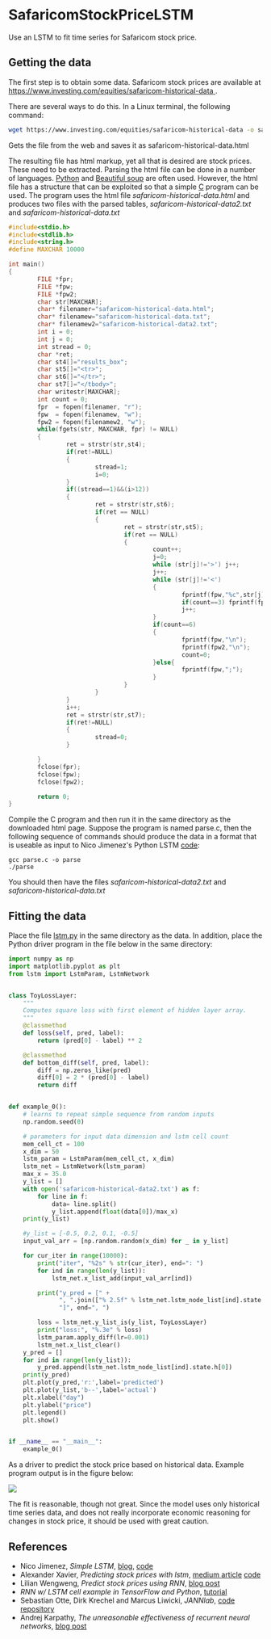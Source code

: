 # SafaricomStockPriceLSTM
Use an LSTM to fit time series for Safaricom stock price.

## Getting the data

The first step is to obtain some data. Safaricom stock prices are available at [https://www.investing.com/equities/safaricom-historical-data
](https://www.investing.com/equities/safaricom-historical-data
).

There are several ways to do this. In a Linux terminal, the following command:

```bash
wget https://www.investing.com/equities/safaricom-historical-data -o safaricom-historical-data.html
```

Gets the file from the web and saves it as safaricom-historical-data.html

The resulting file has html markup, yet all that is desired are stock prices. These need to be extracted. Parsing the
html file can be done in a number of languages. [Python](https://www.python.org/) and [Beautiful soup](https://www.crummy.com/software/BeautifulSoup/) are often used. However, the html file
has a structure that can be exploited so that a simple [C](http://www.open-std.org/jtc1/sc22/wg14/) program can be used. The program uses the html file _safaricom-historical-data.html_ and produces two files with the parsed tables,
_safaricom-historical-data2.txt_ and _safaricom-historical-data.txt_ 

```C
#include<stdio.h>
#include<stdlib.h>
#include<string.h>
#define MAXCHAR 10000

int main()
{
        FILE *fpr;
        FILE *fpw;
        FILE *fpw2;
        char str[MAXCHAR];
        char* filenamer="safaricom-historical-data.html";
        char* filenamew="safaricom-historical-data.txt";
        char* filenamew2="safaricom-historical-data2.txt";
        int i = 0;
        int j = 0;
        int stread = 0;
        char *ret;
        char st4[]="results_box";
        char st5[]="<tr>";
        char st6[]="</tr>";
        char st7[]="</tbody>";
        char writestr[MAXCHAR];
        int count = 0;
        fpr  = fopen(filenamer, "r");
        fpw  = fopen(filenamew, "w");
        fpw2 = fopen(filenamew2, "w"); 
        while(fgets(str, MAXCHAR, fpr) != NULL)
        {
                ret = strstr(str,st4);
                if(ret!=NULL)
                {
                        stread=1;
                        i=0;
                }
                if((stread==1)&&(i>12))
                {
                        ret = strstr(str,st6);
                        if(ret == NULL)
                        {
                                ret = strstr(str,st5);
                                if(ret == NULL)
                                {
                                        count++;
                                        j=0;
                                        while (str[j]!='>') j++;
                                        j++;
                                        while (str[j]!='<')
                                        {
                                                fprintf(fpw,"%c",str[j]);
                                                if(count==3) fprintf(fpw2,"%c",str[j]);
                                                j++;
                                        }
                                        if(count==6)
                                        {
                                                fprintf(fpw,"\n");
                                                fprintf(fpw2,"\n");
                                                count=0;
                                        }else{
                                                fprintf(fpw,";");
                                        }
                                }
                        }
                }
                i++;
                ret = strstr(str,st7);
                if(ret!=NULL)
                {
                        stread=0;
                }

        }
        fclose(fpr);
        fclose(fpw);
        fclose(fpw2);

        return 0;
}

```

Compile the C program and then run it in the same directory as the downloaded html page. Suppose the program is named
parse.c, then the following sequence of commands should produce the data in a format that is useable as input to Nico Jimenez's Python LSTM [code](https://github.com/nicodjimenez/lstm/blob/master/lstm.py):

```
gcc parse.c -o parse
./parse
```
You should then have the files _safaricom-historical-data2.txt_ and _safaricom-historical-data.txt_ 

## Fitting the data

Place the file [lstm.py](https://github.com/nicodjimenez/lstm/blob/master/lstm.py) in the same directory as the data. In addition, place the Python driver program in the file below in the same directory:

```Python
import numpy as np
import matplotlib.pyplot as plt
from lstm import LstmParam, LstmNetwork


class ToyLossLayer:
    """
    Computes square loss with first element of hidden layer array.
    """
    @classmethod
    def loss(self, pred, label):
        return (pred[0] - label) ** 2

    @classmethod
    def bottom_diff(self, pred, label):
        diff = np.zeros_like(pred)
        diff[0] = 2 * (pred[0] - label)
        return diff


def example_0():
    # learns to repeat simple sequence from random inputs
    np.random.seed(0)

    # parameters for input data dimension and lstm cell count
    mem_cell_ct = 100
    x_dim = 50
    lstm_param = LstmParam(mem_cell_ct, x_dim)
    lstm_net = LstmNetwork(lstm_param)
    max_x = 35.0
    y_list = []
    with open('safaricom-historical-data2.txt') as f:
        for line in f:
            data= line.split()
            y_list.append(float(data[0])/max_x)
    print(y_list)

    #y_list = [-0.5, 0.2, 0.1, -0.5]
    input_val_arr = [np.random.random(x_dim) for _ in y_list]

    for cur_iter in range(10000):
        print("iter", "%2s" % str(cur_iter), end=": ")
        for ind in range(len(y_list)):
            lstm_net.x_list_add(input_val_arr[ind])

        print("y_pred = [" +
              ", ".join(["% 2.5f" % lstm_net.lstm_node_list[ind].state.h[0] for ind in range(len(y_list))]) +
              "]", end=", ")

        loss = lstm_net.y_list_is(y_list, ToyLossLayer)
        print("loss:", "%.3e" % loss)
        lstm_param.apply_diff(lr=0.001)
        lstm_net.x_list_clear()
    y_pred = []
    for ind in range(len(y_list)):
        y_pred.append(lstm_net.lstm_node_list[ind].state.h[0])
    print(y_pred)
    plt.plot(y_pred,'r:',label='predicted')
    plt.plot(y_list,'b--',label='actual')
    plt.xlabel("day")
    plt.ylabel("price")
    plt.legend()
    plt.show()


if __name__ == "__main__":
    example_0()
```

As a driver to predict the stock price based on historical data. Example program output is in the figure below:

![](Figure_1.png)

The fit is reasonable, though not great. Since the model uses only historical time series data, and does not really incorporate economic reasoning for changes in stock price, it should be used with great caution.

## References

* Nico Jimenez, _Simple LSTM_, [blog](http://nicodjimenez.github.io/2014/08/08/lstm.html), [code](https://github.com/nicodjimenez/lstm)
* Alexander Xavier, _Predicting stock prices with lstm_, [medium article](https://medium.com/neuronio/predicting-stock-prices-with-lstm-349f5a0974d4) [code](https://github.com/alexavierc/LSTM-Stock-Prices)
* Lilian Wengweng, _Predict stock prices using RNN_, [blog post](https://lilianweng.github.io/lil-log/2017/07/08/predict-stock-prices-using-RNN-part-1.html)
* _RNN w/ LSTM cell example in TensorFlow and Python_, [tutorial](https://pythonprogramming.net/rnn-tensorflow-python-machine-learning-tutorial/)
* Sebastian Otte, Dirk Krechel and Marcus Liwicki, _JANNlab_, [code repository](https://github.com/jannlab/jannlab)
* Andrej Karpathy, _The unreasonable effectiveness of recurrent neural networks_, [blog post](https://karpathy.github.io/2015/05/21/rnn-effectiveness/)



